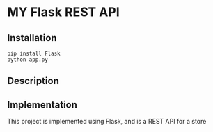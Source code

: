 # MY Flask REST API

## Installation

```
pip install Flask
python app.py
```

## Description


## Implementation

This project is implemented using Flask, and is a REST API for a store
